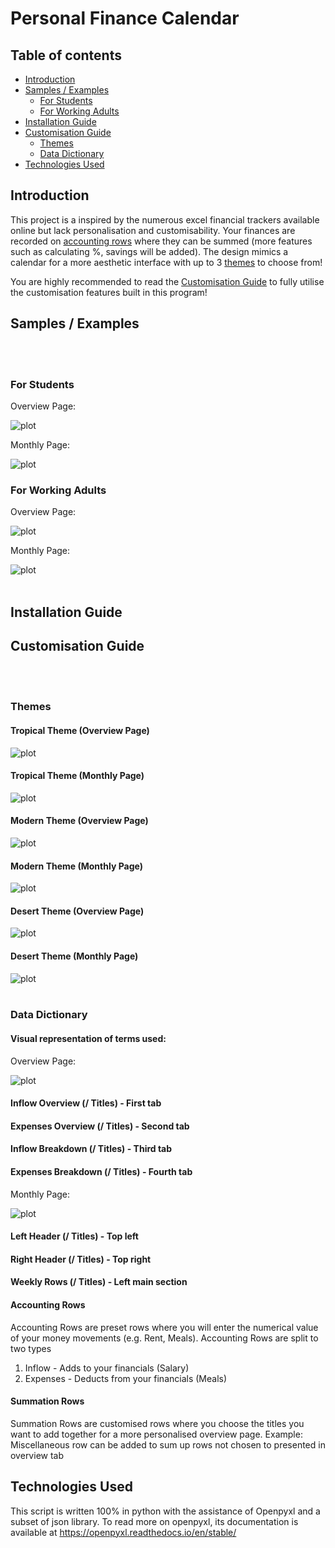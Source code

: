 # Personal Finance Calendar


## Table of contents
- [Introduction](#introduction)
- [Samples / Examples](#samples-/-examples)
    - [For Students](#for-students)
    - [For Working Adults](#for-working-adults)
- [Installation Guide](#installation-guide)
- [Customisation Guide](#customisation-guide)
    - [Themes](#themes)
    - [Data Dictionary](#data-dictionary) 
- [Technologies Used](#technologies-used)



## Introduction

This project is a inspired by the numerous excel financial trackers available online but lack personalisation and customisability.
Your finances are recorded on [accounting rows](https://github.com/LimJiaEarn/PersonalFinanceTracker/blob/main/README.md#accounting-rows) where they can be
summed (more features such as calculating %, savings will be added). The design mimics a calendar for a more aesthetic interface with up to 3 [themes](https://github.com/LimJiaEarn/PersonalFinanceTracker/blob/main/README.md#themes) to choose from!

You are highly recommended to read the [Customisation Guide](#customisation-guide) to fully utilise the customisation features built in this program!


## Samples / Examples
<br /><br />
### For Students


Overview Page:

![plot](https://github.com/LimJiaEarn/PersonalFinanceTracker/blob/main/README_docs/Student%20Sample%20Overview.PNG)


Monthly Page:

![plot](https://github.com/LimJiaEarn/PersonalFinanceTracker/blob/main/README_docs/Student%20Sample%20Monthly.PNG)




### For Working Adults


Overview Page:

![plot](https://github.com/LimJiaEarn/PersonalFinanceTracker/blob/main/README_docs/Working%20Adult%20Sample%20Overview.PNG)


Monthly Page:

![plot](https://github.com/LimJiaEarn/PersonalFinanceTracker/blob/main/README_docs/Working%20Adult%20Sample%20Monthly.PNG)
<br /><br />
## Installation Guide






## Customisation Guide 
<br /><br />
### Themes

#### Tropical Theme (Overview Page)
![plot](https://github.com/LimJiaEarn/PersonalFinanceCalendar/blob/main/README_docs/Overview%20Theme%20Tropical.PNG)

#### Tropical Theme (Monthly Page)
![plot](https://github.com/LimJiaEarn/PersonalFinanceCalendar/blob/main/README_docs/Monthly%20Theme%20Tropical.PNG)


#### Modern Theme (Overview Page)
![plot](https://github.com/LimJiaEarn/PersonalFinanceCalendar/blob/main/README_docs/Overview%20Theme%20Modern.PNG)

#### Modern Theme (Monthly Page)
![plot](https://github.com/LimJiaEarn/PersonalFinanceCalendar/blob/main/README_docs/Monthly%20Theme%20Modern.PNG)


#### Desert Theme (Overview Page)
![plot](https://github.com/LimJiaEarn/PersonalFinanceCalendar/blob/main/README_docs/Overview%20Theme%20Desert.PNG)

#### Desert Theme (Monthly Page)
![plot](https://github.com/LimJiaEarn/PersonalFinanceCalendar/blob/main/README_docs/Monthly%20Theme%20Desert.PNG)
<br /><br />
### Data Dictionary 



#### Visual representation of terms used:

Overview Page:

![plot](https://github.com/LimJiaEarn/PersonalFinanceTracker/blob/main/README_docs/Annotated%20Overview%20Page.PNG)

#### Inflow Overview (/ Titles) - First tab

#### Expenses Overview (/ Titles) - Second tab

#### Inflow Breakdown (/ Titles) - Third tab

#### Expenses Breakdown (/ Titles) - Fourth tab


Monthly Page:

![plot](https://github.com/LimJiaEarn/PersonalFinanceTracker/blob/main/README_docs/Annotated%20Monthly%20Page.PNG)


#### Left Header (/ Titles) -  Top left 

#### Right Header  (/ Titles) - Top right

#### Weekly Rows (/ Titles) - Left main section




#### Accounting Rows
Accounting Rows are preset rows where you will enter the numerical value of your money movements (e.g. Rent, Meals).
Accounting Rows are split to two types
1) Inflow - Adds to your financials (Salary)
2) Expenses - Deducts from your financials (Meals)


#### Summation Rows
Summation Rows are customised rows where you choose the titles you want to add together for a more personalised overview page.
Example: Miscellaneous row can be added to sum up rows not chosen to presented in overview tab



## Technologies Used
This script is written 100% in python with the assistance of Openpyxl and a subset of json library.
To read more on openpyxl, its documentation is available at https://openpyxl.readthedocs.io/en/stable/


